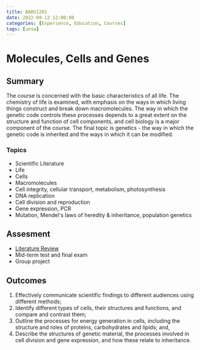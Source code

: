 ```yaml
---
title: BABS1201
date: 2022-09-12 12:00:00
categories: [Experience, Education, Courses]
tags: [unsw]
---
```


# Molecules, Cells and Genes
## Summary
The course is concerned with the basic characteristics of all life. The chemistry of life is examined, with emphasis on the ways in which living things construct and break down macromolecules. The way in which the genetic code controls these processes depends to a great extent on the structure and function of cell components, and cell biology is a major component of the course. The final topic is genetics - the way in which the genetic code is inherited and the ways in which it can be modified.
### Topics
* Scientific Literature
* Life
* Cells
* Macromolecules
* Cell integrity, cellular transport, metabolism, photosynthesis
* DNA replication
* Cell division and reproduction
* Gene expression, PCR
* Mutation, Mendel's laws of heredity & inheritance, population genetics

## Assesment
* [Literature Review](/assets/stress-psychiatric-disorders-pathways.pdf)
* Mid-term test and final exam
* Group project
## Outcomes
1. Effectively communicate scientific findings to different audiences using different methods;
2. Identify different types of cells, their structures and functions, and compare and contrast them;
3. Outline the processes for energy generation in cells, including the structure and roles of proteins, carbohydrates and lipids; and,
4. Describe the structures of genetic material, the processes involved in cell division and gene expression, and how these relate to inheritance.